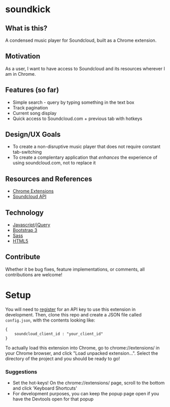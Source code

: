 # soundkick
## What is this?
A condensed music player for Soundcloud, built as a Chrome extension.

## Motivation
As a user, I want to have access to Soundcloud and its resources wherever I am in Chrome.

## Features (so far)
* Simple search - query by typing something in the text box
* Track pagination
* Current song display
* Quick access to Soundcloud.com + previous tab with hotkeys

## Design/UX Goals
* To create a non-disruptive music player that does not require constant tab-switching
* To create a complentary application that *enhances* the experience of using soundcloud.com, not to
    replace it

## Resources and References
* [Chrome Extensions](developer.chrome.com/extensions/)
* [Soundcloud API](https://developers.soundcloud.com/docs/api/)

## Technology
* [Javascript](https://www.javascript.com/)/[jQuery](https://jquery.com/)
* [Bootstrap 3](http://getbootstrap.com/)
* [Sass](http://sass-lang.com/)
* [HTML5](https://developer.mozilla.org/en-US/docs/Web/Guide/HTML/HTML5)
 
## Contribute
Whether it be bug fixes, feature implementations, or comments, all contributions are welcome!

# Setup
You will need to [register](http://soundcloud.com/you/apps/new) for an API key to use this extension in development.
Then, clone this repo and create a JSON file called `config.json`, with the contents looking like:

```
{
    soundcloud_client_id : "your_client_id"
}
```

To actually load this extension into Chrome, go to chrome://extensions/ in your Chrome browser,
    and click "Load unpacked extension...". Select the directory of the project and you should be ready to go!

### Suggestions
* Set the hot-keys! On the chrome://extensions/ page, scroll to the bottom and click 'Keyboard Shortcuts'
* For development purposes, you can keep the popup page open if you have the Devtools open for that popup



